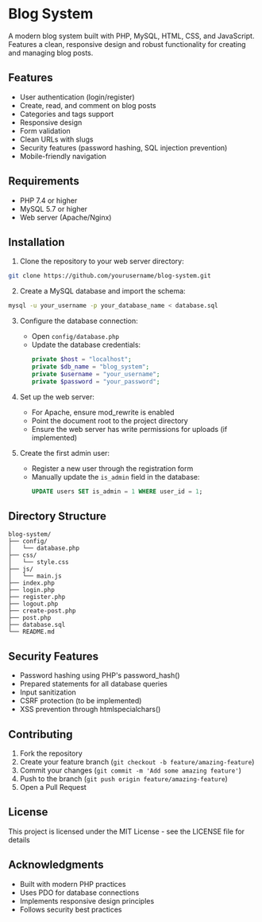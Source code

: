 # Blog System

A modern blog system built with PHP, MySQL, HTML, CSS, and JavaScript. Features a clean, responsive design and robust functionality for creating and managing blog posts.

## Features

- User authentication (login/register)
- Create, read, and comment on blog posts
- Categories and tags support
- Responsive design
- Form validation
- Clean URLs with slugs
- Security features (password hashing, SQL injection prevention)
- Mobile-friendly navigation

## Requirements

- PHP 7.4 or higher
- MySQL 5.7 or higher
- Web server (Apache/Nginx)

## Installation

1. Clone the repository to your web server directory:
```bash
git clone https://github.com/yourusername/blog-system.git
```

2. Create a MySQL database and import the schema:
```bash
mysql -u your_username -p your_database_name < database.sql
```

3. Configure the database connection:
   - Open `config/database.php`
   - Update the database credentials:
     ```php
     private $host = "localhost";
     private $db_name = "blog_system";
     private $username = "your_username";
     private $password = "your_password";
     ```

4. Set up the web server:
   - For Apache, ensure mod_rewrite is enabled
   - Point the document root to the project directory
   - Ensure the web server has write permissions for uploads (if implemented)

5. Create the first admin user:
   - Register a new user through the registration form
   - Manually update the `is_admin` field in the database:
     ```sql
     UPDATE users SET is_admin = 1 WHERE user_id = 1;
     ```

## Directory Structure

```
blog-system/
├── config/
│   └── database.php
├── css/
│   └── style.css
├── js/
│   └── main.js
├── index.php
├── login.php
├── register.php
├── logout.php
├── create-post.php
├── post.php
├── database.sql
└── README.md
```

## Security Features

- Password hashing using PHP's password_hash()
- Prepared statements for all database queries
- Input sanitization
- CSRF protection (to be implemented)
- XSS prevention through htmlspecialchars()

## Contributing

1. Fork the repository
2. Create your feature branch (`git checkout -b feature/amazing-feature`)
3. Commit your changes (`git commit -m 'Add some amazing feature'`)
4. Push to the branch (`git push origin feature/amazing-feature`)
5. Open a Pull Request

## License

This project is licensed under the MIT License - see the LICENSE file for details

## Acknowledgments

- Built with modern PHP practices
- Uses PDO for database connections
- Implements responsive design principles
- Follows security best practices 
